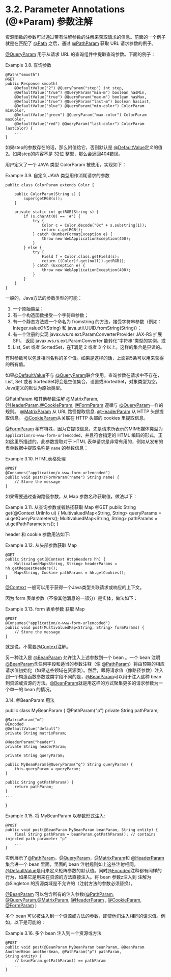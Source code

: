 3.2.  Parameter Annotations (@*Param) 参数注解
========================

资源函数的参数可以通过带有注解参数的注解来获取请求的信息。前面的一个例子就是在匹配了 [@Path](http://jax-rs-spec.java.net/nonav/$%7Bjaxrs.api.version%7D/apidocs/javax/ws/rs/Path.html) 之后，通过 [@PathParam](http://jax-rs-spec.java.net/nonav/$%7Bjaxrs.api.version%7D/apidocs/javax/ws/rs/PathParam.html) 获取 URL 请求参数的例子。

[@QueryParam]() 用于从请求 URL 的查询组件中提取查询参数。下面的例子：

Example 3.8. 查询参数

	@Path("smooth")
	@GET
	public Response smooth(
	    @DefaultValue("2") @QueryParam("step") int step,
	    @DefaultValue("true") @QueryParam("min-m") boolean hasMin,
	    @DefaultValue("true") @QueryParam("max-m") boolean hasMax,
	    @DefaultValue("true") @QueryParam("last-m") boolean hasLast,
	    @DefaultValue("blue") @QueryParam("min-color") ColorParam minColor,
	    @DefaultValue("green") @QueryParam("max-color") ColorParam maxColor,
	    @DefaultValue("red") @QueryParam("last-color") ColorParam lastColor) {
	    ...
	}

如果step的参数存在的话，那么附值给它，否则默认是 [@DefaultValue](http://jax-rs-spec.java.net/nonav/$%7Bjaxrs.api.version%7D/apidocs/javax/ws/rs/DefaultValue.html)定义的值 2。如果step的内容不是 32位 整型，那么会返回404错误。

用户定义了一个 JAVA 类型 ColorParam 被使用，实现如下：

Example 3.9. 自定义 JAVA 类型用作消耗请求的参数

	public class ColorParam extends Color {
	 
	    public ColorParam(String s) {
	        super(getRGB(s));
	    }
	 
	    private static int getRGB(String s) {
	        if (s.charAt(0) == '#') {
	            try {
	                Color c = Color.decode("0x" + s.substring(1));
	                return c.getRGB();
	            } catch (NumberFormatException e) {
	                throw new WebApplicationException(400);
	            }
	        } else {
	            try {
	                Field f = Color.class.getField(s);
	                return ((Color)f.get(null)).getRGB();
	            } catch (Exception e) {
	                throw new WebApplicationException(400);
	            }
	        }
	    }
	}

一般的，Java方法的参数类型的可能：

1. 一个原始类型；
2. 有一个构造函数接受一个字符串参数；
3. 有一个静态方法或一个命名为 fromstring 的方法，接受字符串参数（例如：Integer.valueOf(String) 和 java.util.UUID.fromString(String)）；
4. 有一个注册的实现 javax.ws.rs.ext.ParamConverterProvider JAX-RS 扩展 SPI，  返回 javax.ws.rs.ext.ParamConverter 能转化“字符串”类型的实例。或
5. List<T>, Set<T> 或者 SortedSet<T>，在T满足 2 或者 3 个以上。这样的集合是只读的。

有时参数可以包含相同名称的多个值。如果是这样的话，上面第5条可以用来获得的所有值。

如果[@DefaultValue](http://jax-rs-spec.java.net/nonav/$%7Bjaxrs.api.version%7D/apidocs/javax/ws/rs/DefaultValue.html)不与 [@QueryParam](@QueryParam )联合使用，查询参数在请求中不存在，List, Set 或者 SortedSet将会是空值集合，设置或SortedSet，对象类型为空，Java定义的默认为原始类型。

[@PathParam](http://jax-rs-spec.java.net/nonav/$%7Bjaxrs.api.version%7D/apidocs/javax/ws/rs/PathParam.html) 和其他参数注解 [@MatrixParam](http://jax-rs-spec.java.net/nonav/$%7Bjaxrs.api.version%7D/apidocs/javax/ws/rs/MatrixParam.html), [@HeaderParam](http://jax-rs-spec.java.net/nonav/$%7Bjaxrs.api.version%7D/apidocs/javax/ws/rs/HeaderParam.html),[@CookieParam](http://jax-rs-spec.java.net/nonav/$%7Bjaxrs.api.version%7D/apidocs/javax/ws/rs/CookieParam.html), [@FormParam](http://jax-rs-spec.java.net/nonav/$%7Bjaxrs.api.version%7D/apidocs/javax/ws/rs/FormParam.html) 遵循与 [@QueryParam](http://jax-rs-spec.java.net/nonav/$%7Bjaxrs.api.version%7D/apidocs/javax/ws/rs/QueryParam.html)一样的规则。 [@MatrixParam](http://jax-rs-spec.java.net/nonav/$%7Bjaxrs.api.version%7D/apidocs/javax/ws/rs/MatrixParam.html) 从 URL 路径提取信息.  [@HeaderParam](http://jax-rs-spec.java.net/nonav/$%7Bjaxrs.api.version%7D/apidocs/javax/ws/rs/HeaderParam.html) 从 HTTP 头部提取信息。  [@CookieParam](http://jax-rs-spec.java.net/nonav/$%7Bjaxrs.api.version%7D/apidocs/javax/ws/rs/CookieParam.html)从关联在 HTTP 头部的 cookies 里提取信息。

[@FormParam](http://jax-rs-spec.java.net/nonav/$%7Bjaxrs.api.version%7D/apidocs/javax/ws/rs/FormParam.html) 稍有特殊，因为它提取信息，先是请求所表示的MIME媒体类型为 `application/x-www-form-urlencoded`，并且符合指定的 HTML 编码的形式，正如这里所描述的。此参数提取对于 HTML 表单请求是非常有用的，例如从发布的表单数据中提取名称是 `name` 的参数信息：

Example 3.10. HTML表格处理

	@POST
	@Consumes("application/x-www-form-urlencoded")
	public void post(@FormParam("name") String name) {
	    // Store the message
	}


如果需要通过查询路径参数，从 Map 参数名称获取值，做法以下：

Example 3.11. 从查询参数或者路径获取 Map
	@GET
	public String get(@Context UriInfo ui) {
	    MultivaluedMap<String, String> queryParams = ui.getQueryParameters();
	    MultivaluedMap<String, String> pathParams = ui.getPathParameters();
	}

header 和 cookie 参数用法如下:

Example 3.12. 从头部参数获取 Map

	@GET
	public String get(@Context HttpHeaders hh) {
	    MultivaluedMap<String, String> headerParams = hh.getRequestHeaders();
	    Map<String, Cookie> pathParams = hh.getCookies();
	}

[@Context](http://jax-rs-spec.java.net/nonav/$%7Bjaxrs.api.version%7D/apidocs/javax/ws/rs/core/Context.html) 一般可以用于获得一个Java类型关联请求或响应的上下文。

因为 form 表单参数（不像其他消息的一部分）是实体，做法如下：

Example 3.13. form 表单参数 获取 Map

	@POST
	@Consumes("application/x-www-form-urlencoded")
	public void post(MultivaluedMap<String, String> formParams) {
	    // Store the message
	}

就是说，不需要[@Context](http://jax-rs-spec.java.net/nonav/$%7Bjaxrs.api.version%7D/apidocs/javax/ws/rs/core/Context.html)注解。

另一种注入是 [@BeanParam](http://jax-rs-spec.java.net/nonav/$%7Bjaxrs.api.version%7D/apidocs/javax/ws/rs/BeanParam.html) 允许注入上述参数到一个 bean 。一个 bean 注明[@BeanParam](http://jax-rs-spec.java.net/nonav/$%7Bjaxrs.api.version%7D/apidocs/javax/ws/rs/BeanParam.html)含任何字段和适当的参数注释（像
[@PathParam](http://jax-rs-spec.java.net/nonav/$%7Bjaxrs.api.version%7D/apidocs/javax/ws/rs/PathParam.html)）将由预期的相应请求值初始化（如果这些领域在资源类）。然后，跟将请求值（像路径参数）注入到一个构造函数参数或类字段不同的是，[@BeanParam](http://jax-rs-spec.java.net/nonav/$%7Bjaxrs.api.version%7D/apidocs/javax/ws/rs/BeanParam.html)可以用于注入这种 bean 到资源或资源的方法。[@BeanParam](http://jax-rs-spec.java.net/nonav/$%7Bjaxrs.api.version%7D/apidocs/javax/ws/rs/BeanParam.html)就是用这样的方式聚集更多的请求参数为一个单一的 bean 的情况。

3.14. @BeanParam 用法
 
public class MyBeanParam {
    @PathParam("p")
    private String pathParam;
 
    @MatrixParam("m")
    @Encoded
    @DefaultValue("default")
    private String matrixParam;
 
    @HeaderParam("header")
    private String headerParam;
 
    private String queryParam;
 
    public MyBeanParam(@QueryParam("q") String queryParam) {
        this.queryParam = queryParam;
    }
 
    public String getPathParam() {
        return pathParam;
    }
    ...
}

Example 3.15. 将 MyBeanParam 以参数形式注入:

	@POST
	public void post(@BeanParam MyBeanParam beanParam, String entity) {
	    final String pathParam = beanParam.getPathParam(); // contains injected path parameter "p"
	    ...
	}

实例展示了[@PathParam](http://jax-rs-spec.java.net/nonav/$%7Bjaxrs.api.version%7D/apidocs/javax/ws/rs/PathParam.html)，[@QueryParam](http://jax-rs-spec.java.net/nonav/$%7Bjaxrs.api.version%7D/apidocs/javax/ws/rs/QueryParam.html)，[@MatrixParam](http://jax-rs-spec.java.net/nonav/$%7Bjaxrs.api.version%7D/apidocs/javax/ws/rs/MatrixParam.html)和 [@HeaderParam](http://jax-rs-spec.java.net/nonav/$%7Bjaxrs.api.version%7D/apidocs/javax/ws/rs/HeaderParam.html)集合进一个 bean 里面。里面的 bean 注射规则如上这些注射相同。[@DefaultValue](http://jax-rs-spec.java.net/nonav/$%7Bjaxrs.api.version%7D/apidocs/javax/ws/rs/DefaultValue.html)是用来定义矩阵参数的默认值。同时[@Encoded](http://jax-rs-spec.java.net/nonav/$%7Bjaxrs.api.version%7D/apidocs/javax/ws/rs/Encoded.html)注释都有同样的行为，如果它是用来在资源的方法直接注入。将 bean 参数z注入到 注解为 @Singleton 的资源类域是不允许的（注射方法的参数必须替换）。

[@BeanParam](http://jax-rs-spec.java.net/nonav/$%7Bjaxrs.api.version%7D/apidocs/javax/ws/rs/BeanParam.html) 可以包含所有的注入参数([@PathParam](http://jax-rs-spec.java.net/nonav/$%7Bjaxrs.api.version%7D/apidocs/javax/ws/rs/PathParam.html), [@QueryParam](http://jax-rs-spec.java.net/nonav/$%7Bjaxrs.api.version%7D/apidocs/javax/ws/rs/QueryParam.html),[@MatrixParam](http://jax-rs-spec.java.net/nonav/$%7Bjaxrs.api.version%7D/apidocs/javax/ws/rs/MatrixParam.html), [@HeaderParam](http://jax-rs-spec.java.net/nonav/$%7Bjaxrs.api.version%7D/apidocs/javax/ws/rs/HeaderParam.html)
, [@CookieParam](http://jax-rs-spec.java.net/nonav/$%7Bjaxrs.api.version%7D/apidocs/javax/ws/rs/CookieParam.html), [@FormParam](http://jax-rs-spec.java.net/nonav/$%7Bjaxrs.api.version%7D/apidocs/javax/ws/rs/FormParam.html) )

多个 bean 可以被注入到一个资源或方法的参数，即使他们注入相同的请求值。例如，以下是可能的：

Example 3.16. 多个 bean 注入到一个资源或方法
 
	@POST
	public void post(@BeanParam MyBeanParam beanParam, @BeanParam AnotherBean anotherBean, @PathParam("p") pathParam,
	String entity) {
	    // beanParam.getPathParam() == pathParam
	    ...
	}